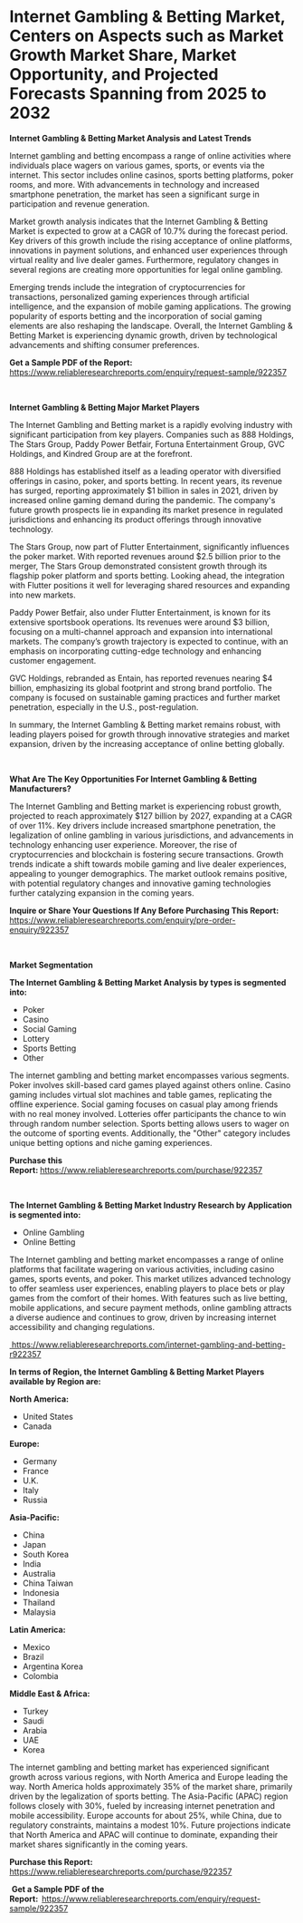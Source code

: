 <p><h1>Internet Gambling & Betting Market, Centers on Aspects such as Market Growth Market Share, Market Opportunity, and Projected Forecasts Spanning from 2025 to 2032</h1></p><p><strong>Internet Gambling & Betting Market Analysis and Latest Trends</strong></p>
<p><p>Internet gambling and betting encompass a range of online activities where individuals place wagers on various games, sports, or events via the internet. This sector includes online casinos, sports betting platforms, poker rooms, and more. With advancements in technology and increased smartphone penetration, the market has seen a significant surge in participation and revenue generation.</p><p>Market growth analysis indicates that the Internet Gambling & Betting Market is expected to grow at a CAGR of 10.7% during the forecast period. Key drivers of this growth include the rising acceptance of online platforms, innovations in payment solutions, and enhanced user experiences through virtual reality and live dealer games. Furthermore, regulatory changes in several regions are creating more opportunities for legal online gambling.</p><p>Emerging trends include the integration of cryptocurrencies for transactions, personalized gaming experiences through artificial intelligence, and the expansion of mobile gaming applications. The growing popularity of esports betting and the incorporation of social gaming elements are also reshaping the landscape. Overall, the Internet Gambling & Betting Market is experiencing dynamic growth, driven by technological advancements and shifting consumer preferences.</p></p>
<p><strong>Get a Sample PDF of the Report:&nbsp;</strong> <a href="https://www.reliableresearchreports.com/enquiry/request-sample/922357?utm_campaign=2840&utm_medium=2&utm_source=Github&utm_content=ia&utm_term=18042025&utm_id=internet-gambling-betting">https://www.reliableresearchreports.com/enquiry/request-sample/922357</a></p>
<p>&nbsp;</p>
<p><strong>Internet Gambling & Betting Major Market Players</strong></p>
<p><p>The Internet Gambling and Betting market is a rapidly evolving industry with significant participation from key players. Companies such as 888 Holdings, The Stars Group, Paddy Power Betfair, Fortuna Entertainment Group, GVC Holdings, and Kindred Group are at the forefront.</p><p>888 Holdings has established itself as a leading operator with diversified offerings in casino, poker, and sports betting. In recent years, its revenue has surged, reporting approximately $1 billion in sales in 2021, driven by increased online gaming demand during the pandemic. The company's future growth prospects lie in expanding its market presence in regulated jurisdictions and enhancing its product offerings through innovative technology.</p><p>The Stars Group, now part of Flutter Entertainment, significantly influences the poker market. With reported revenues around $2.5 billion prior to the merger, The Stars Group demonstrated consistent growth through its flagship poker platform and sports betting. Looking ahead, the integration with Flutter positions it well for leveraging shared resources and expanding into new markets.</p><p>Paddy Power Betfair, also under Flutter Entertainment, is known for its extensive sportsbook operations. Its revenues were around $3 billion, focusing on a multi-channel approach and expansion into international markets. The company’s growth trajectory is expected to continue, with an emphasis on incorporating cutting-edge technology and enhancing customer engagement.</p><p>GVC Holdings, rebranded as Entain, has reported revenues nearing $4 billion, emphasizing its global footprint and strong brand portfolio. The company is focused on sustainable gaming practices and further market penetration, especially in the U.S., post-regulation.</p><p>In summary, the Internet Gambling & Betting market remains robust, with leading players poised for growth through innovative strategies and market expansion, driven by the increasing acceptance of online betting globally.</p></p>
<p>&nbsp;</p>
<p><strong>What Are The Key Opportunities For Internet Gambling & Betting Manufacturers?</strong></p>
<p><p>The Internet Gambling and Betting market is experiencing robust growth, projected to reach approximately $127 billion by 2027, expanding at a CAGR of over 11%. Key drivers include increased smartphone penetration, the legalization of online gambling in various jurisdictions, and advancements in technology enhancing user experience. Moreover, the rise of cryptocurrencies and blockchain is fostering secure transactions. Growth trends indicate a shift towards mobile gaming and live dealer experiences, appealing to younger demographics. The market outlook remains positive, with potential regulatory changes and innovative gaming technologies further catalyzing expansion in the coming years.</p></p>
<p><strong>Inquire or Share Your Questions If Any Before Purchasing This Report:</strong> <a href="https://www.reliableresearchreports.com/enquiry/pre-order-enquiry/922357?utm_campaign=2840&utm_medium=2&utm_source=Github&utm_content=ia&utm_term=18042025&utm_id=internet-gambling-betting">https://www.reliableresearchreports.com/enquiry/pre-order-enquiry/922357</a></p>
<p>&nbsp;</p>
<p><strong>Market Segmentation</strong></p>
<p><strong>The Internet Gambling & Betting Market Analysis by types is segmented into:</strong></p>
<p><ul><li>Poker</li><li>Casino</li><li>Social Gaming</li><li>Lottery</li><li>Sports Betting</li><li>Other</li></ul></p>
<p><p>The internet gambling and betting market encompasses various segments. Poker involves skill-based card games played against others online. Casino gaming includes virtual slot machines and table games, replicating the offline experience. Social gaming focuses on casual play among friends with no real money involved. Lotteries offer participants the chance to win through random number selection. Sports betting allows users to wager on the outcome of sporting events. Additionally, the "Other" category includes unique betting options and niche gaming experiences.</p></p>
<p><strong>Purchase this Report:&nbsp;</strong><a href="https://www.reliableresearchreports.com/purchase/922357?utm_campaign=2840&utm_medium=2&utm_source=Github&utm_content=ia&utm_term=18042025&utm_id=internet-gambling-betting">https://www.reliableresearchreports.com/purchase/922357</a></p>
<p>&nbsp;</p>
<p><strong>The Internet Gambling & Betting Market Industry Research by Application is segmented into:</strong></p>
<p><ul><li>Online Gambling</li><li>Online Betting</li></ul></p>
<p><p>The Internet gambling and betting market encompasses a range of online platforms that facilitate wagering on various activities, including casino games, sports events, and poker. This market utilizes advanced technology to offer seamless user experiences, enabling players to place bets or play games from the comfort of their homes. With features such as live betting, mobile applications, and secure payment methods, online gambling attracts a diverse audience and continues to grow, driven by increasing internet accessibility and changing regulations.</p></p>
<p><a href="https://www.reliableresearchreports.com/internet-gambling-and-betting-r922357?utm_campaign=2840&utm_medium=2&utm_source=Github&utm_content=ia&utm_term=18042025&utm_id=internet-gambling-betting">&nbsp;https://www.reliableresearchreports.com/internet-gambling-and-betting-r922357</a></p>
<p><strong>In terms of Region, the Internet Gambling & Betting Market Players available by Region are:</strong></p>
<p>
    <p> <strong> North America: </strong>
        <ul>
            <li>United States</li>
            <li>Canada</li>
        </ul>
        </p> 
    <p> <strong> Europe: </strong>
        <ul>
            <li>Germany</li>
            <li>France</li>
            <li>U.K.</li>
            <li>Italy</li>
            <li>Russia</li>
        </ul>
        </p> 
    <p> <strong> Asia-Pacific: </strong>
        <ul>
            <li>China</li>
            <li>Japan</li>
            <li>South Korea</li>
            <li>India</li>
            <li>Australia</li>
            <li>China Taiwan</li>
            <li>Indonesia</li>
            <li>Thailand</li>
            <li>Malaysia</li>
        </ul>
        </p> 
    <p> <strong> Latin America: </strong>
        <ul>
            <li>Mexico</li>
            <li>Brazil</li>
            <li>Argentina Korea</li>
            <li>Colombia</li>
        </ul>
        </p> 
    <p> <strong> Middle East & Africa: </strong>
        <ul>
            <li>Turkey</li>
            <li>Saudi</li>
            <li>Arabia</li>
            <li>UAE</li>
            <li>Korea</li>
        </ul>
    </p>
    </p>
<p><p>The internet gambling and betting market has experienced significant growth across various regions, with North America and Europe leading the way. North America holds approximately 35% of the market share, primarily driven by the legalization of sports betting. The Asia-Pacific (APAC) region follows closely with 30%, fueled by increasing internet penetration and mobile accessibility. Europe accounts for about 25%, while China, due to regulatory constraints, maintains a modest 10%. Future projections indicate that North America and APAC will continue to dominate, expanding their market shares significantly in the coming years.</p></p>
<p><strong>Purchase this Report: </strong><a href="https://www.reliableresearchreports.com/purchase/922357?utm_campaign=2840&utm_medium=2&utm_source=Github&utm_content=ia&utm_term=18042025&utm_id=internet-gambling-betting">https://www.reliableresearchreports.com/purchase/922357</a></p>
<p>&nbsp;<strong>Get a Sample PDF of the Report:&nbsp;&nbsp;</strong><a href="https://www.reliableresearchreports.com/enquiry/request-sample/922357?utm_campaign=2840&utm_medium=2&utm_source=Github&utm_content=ia&utm_term=18042025&utm_id=internet-gambling-betting">https://www.reliableresearchreports.com/enquiry/request-sample/922357</a></p>
<p><strong></strong></p>
<p><p></p><p></p><p></p></p>